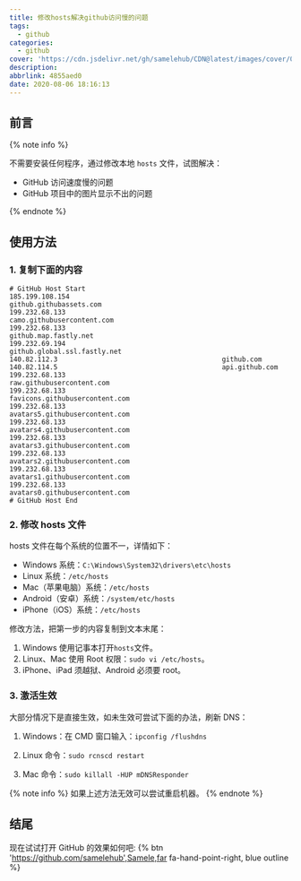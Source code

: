 ```yaml
---
title: 修改hosts解决github访问慢的问题
tags:
  - github
categories:
  - github
cover: 'https://cdn.jsdelivr.net/gh/samelehub/CDN@latest/images/cover/07.jpg'
description:
abbrlink: 4855aed0
date: 2020-08-06 18:16:13
---
```


## 前言

{% note info %}

不需要安装任何程序，通过修改本地 `hosts` 文件，试图解决：

- GitHub 访问速度慢的问题
- GitHub 项目中的图片显示不出的问题

{% endnote %}

## 使用方法

### 1. 复制下面的内容

```vbs
# GitHub Host Start
185.199.108.154                                   github.githubassets.com
199.232.68.133                                    camo.githubusercontent.com
199.232.68.133                                    github.map.fastly.net
199.232.69.194                                    github.global.ssl.fastly.net
140.82.112.3                                         github.com
140.82.114.5                                         api.github.com
199.232.68.133                                    raw.githubusercontent.com
199.232.68.133                                    favicons.githubusercontent.com
199.232.68.133                                    avatars5.githubusercontent.com
199.232.68.133                                    avatars4.githubusercontent.com
199.232.68.133                                    avatars3.githubusercontent.com
199.232.68.133                                    avatars2.githubusercontent.com
199.232.68.133                                    avatars1.githubusercontent.com
199.232.68.133                                    avatars0.githubusercontent.com
# GitHub Host End
```

### 2. 修改 hosts 文件

hosts 文件在每个系统的位置不一，详情如下：

- Windows 系统：`C:\Windows\System32\drivers\etc\hosts`
- Linux 系统：`/etc/hosts`
- Mac（苹果电脑）系统：`/etc/hosts`
- Android（安卓）系统：`/system/etc/hosts`
- iPhone（iOS）系统：`/etc/hosts`

修改方法，把第一步的内容复制到文本末尾：

1. Windows 使用记事本打开`hosts`文件。
1. Linux、Mac 使用 Root 权限：`sudo vi /etc/hosts`。
1. iPhone、iPad 须越狱、Android 必须要 root。

### 3. 激活生效

大部分情况下是直接生效，如未生效可尝试下面的办法，刷新 DNS：

1. Windows：在 CMD 窗口输入：`ipconfig /flushdns`

1. Linux 命令：`sudo rcnscd restart`

1. Mac 命令：`sudo killall -HUP mDNSResponder`

{% note info %}
如果上述方法无效可以尝试重启机器。
{% endnote %}

## 结尾

现在试试打开 GitHub 的效果如何吧: {% btn 'https://github.com/samelehub',Samele,far fa-hand-point-right, blue outline %}
